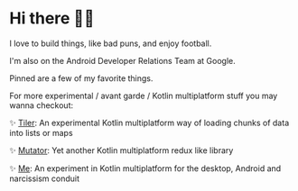 # Hi there 👋🏿
I love to build things, like bad puns, and enjoy football. 

I'm also on the Android Developer Relations Team at Google.

Pinned are a few of my favorite things.

For more experimental / avant garde / Kotlin multiplatform stuff you may wanna checkout:

✨ [Tiler](https://github.com/tunjid/Tiler): An experimental Kotlin multiplatform way of loading chunks of data into lists or maps

✨ [Mutator](https://github.com/tunjid/Mutator): Yet another Kotlin multiplatform redux like library

✨ [Me](https://github.com/tunjid/me): An experiment in Kotlin multiplatform for the desktop, Android and narcissism conduit

<!--
**tunjid/tunjid** is a ✨ _special_ ✨ repository because its `README.md` (this file) appears on your GitHub profile.

Here are some ideas to get you started:

- 🔭 I’m currently working on ...
- 🌱 I’m currently learning ...
- 👯 I’m looking to collaborate on ...
- 🤔 I’m looking for help with ...
- 💬 Ask me about ...
- 📫 How to reach me: ...
- 😄 Pronouns: ...
- ⚡ Fun fact: ...
-->
